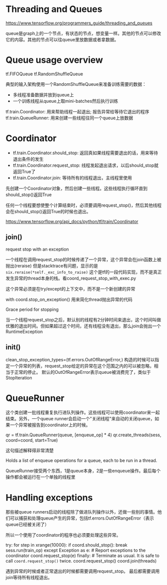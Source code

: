 Threading and Queues
====================

https://www.tensorflow.org/programmers_guide/threading_and_queues

queue是graph上的一个节点，有状态的节点，想变量一样。其他的节点可以修改它的内容。其他的节点可以往queue里放数据或者拿数据。

# Queue usage overview

tf.FIFOQueue
tf.RandomShuffleQueue

典型的输入架构使用一个RandomShuffleQueue来准备训练需要的数据：

* 多线程准备数据并放到queue上
* 一个训练线程从queue上取mini-batches然后执行训练

tf.train.Coordinator: 用来帮助线程一起退出; 报告异常给等待它退出的程序
tf.train.QueueRunner: 用来创建一些线程往同一个queue上放数据

# Coordinator

* tf.train.Coordinator.should_stop: 返回真如果线程需要退出的话，用来等待退出条件的发生
* tf.train.Coordinator.request_stop: 线程发起退出请求，以后should_stop就返回True了
* tf.train.Coordinator.join: 等待所有的线程退出，主线程里使用

先创建一个Coordinator对象，然后创建一些线程。这些线程执行循环直到should_stop()返回True

任何一个线程要想使整个计算结束时，必须要调用request_stop()，然后其他线程会在should_stop()返回True的时候也退出。

https://www.tensorflow.org/api_docs/python/tf/train/Coordinator

## join()

request stop with an exception

一个线程在调用request_stop的时候传递了一个异常，这个异常会在join函数上被抛出(reraise)
但是stacktrace有问题，显示的是 `six.reraise(*self._exc_info_to_raise)` 这个是tf的一段代码实现，而不是真正发生异常的thread本身的栈。看coord_request_stop_with_exec.py

这个异常必须是在try/except的上下文中，而不是一个新创建的异常

with coord.stop_on_exception() 用来简化thread抛出异常的代码

Grace period for stopping

当一个线程request_stop之后，默认别的线程有2分钟时间来退出，这个时间叫做优雅的退出时间。但如果超过这个时间，还有线程没有退出，那么join会抛出一个RuntimeException

## __init__()

clean_stop_exception_types=(tf.errors.OutOfRangeError,)
构造的时候可以指定一个异常的列表，request_stop给定的异常在这个范围之内的可以被忽略，相当于正常的停止。
默认的OutOfRangeError表示queue被消费完了，类似于StopIteration

# QueueRunner

这个类创建一批线程重复执行进队列操作。这些线程可以使用coordinator来一起结束。另外，一个queue runner会启动一个"关闭线程"来自动的关闭queue，如果一个异常被报告到coordinator上的时候。

qr = tf.train.QueueRunner(queue, [enqueue_op] * 4)
qr.create_threads(sess, coord=coord, start=True)

这句描述解释得非常清楚

  Holds a list of enqueue operations for a queue, each to be run in a thread.

QueueRunner接受两个东西，1是queue本身，2是一些enqueue操作。最后每个操作都会被运行在一个单独的线程里



# Handling exceptions

那些被queue runners启动的线程除了做进队列操作以外，还做一些别的事情。他们可以捕获和处理queue产生的异常，包括tf.errors.OutOfRangeError（表示queue已经被关闭了）

所以一个使用了coordinator的程序也必须要处理这些异常。

  try:
    for step in xrange(10000):
      if coord.should_stop():
        break
      sess.run(train_op)
  except Exception as e:
    # Report exceptions to the coordinator
    coord.request_stop(e)
  finally:
    # Terminate as usual. It is safe to call `coord.request_stop()` twice.
    coord.request_stop()
    coord.join(threads)

遇到异常的时候或者正常退出的时候都需要调用request_stop。
最后都需要调用join等待所有线程退出。
